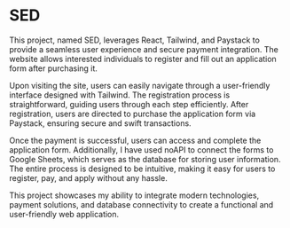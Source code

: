 # SED


This project, named SED, leverages React, Tailwind, and Paystack to provide a seamless user experience and secure payment integration. The website allows interested individuals to register and fill out an application form after purchasing it.

Upon visiting the site, users can easily navigate through a user-friendly interface designed with Tailwind. The registration process is straightforward, guiding users through each step efficiently. After registration, users are directed to purchase the application form via Paystack, ensuring secure and swift transactions.

Once the payment is successful, users can access and complete the application form. Additionally, I have used noAPI to connect the forms to Google Sheets, which serves as the database for storing user information. The entire process is designed to be intuitive, making it easy for users to register, pay, and apply without any hassle.

This project showcases my ability to integrate modern technologies, payment solutions, and database connectivity to create a functional and user-friendly web application.
